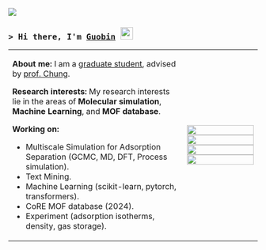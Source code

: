 ![](https://komarev.com/ghpvc/?username=sxm13)
### <samp>&gt; Hi there, I'm [Guobin](https://sxm13.github.io/GuobinZhao.github.io/) <img src="https://media.giphy.com/media/hvRJCLFzcasrR4ia7z/giphy.gif" width="25"> </samp>
<table>
  <tr>
    <td width="70%">
      <p>
        <strong>About me:</strong> I am a <a href="https://pusan.ac.kr/kor/Main.do">graduate student</a>, 
        advised by <a href="https://sites.google.com/view/mtap-lab/people/professor?authuser=0">prof. Chung</a>.
      </p>
      <p>
        <strong>Research interests:</strong> My research interests lie in the areas of <strong>Molecular simulation</strong>, 
        <strong>Machine Learning</strong>, and <strong>MOF database</strong>.
      </p>
      <p>
        <strong>Working on:</strong>
        <ul>
          <li>Multiscale Simulation for Adsorption Separation (GCMC, MD, DFT, Process simulation).</li>
          <li>Text Mining.</li>
          <li>Machine Learning (scikit-learn, pytorch, transformers).</li>
          <li>CoRE MOF database (2024).</li>
          <li>Experiment (adsorption isotherms, density, gas storage).</li>
        </ul>
      </p>
    </td>
    <td width="30%">
      <img src="https://github-readme-stats.vercel.app/api?username=sxm13&show_icons=true&theme=radical" width="100%">
      <img src="https://github-profile-summary-cards.vercel.app/api/cards/productive-time?username=sxm13&theme=maroongold" width="100%">
      <img src="https://github-readme-stats.vercel.app/api/top-langs/?username=sxm13&hide=java,html,css&theme=dracula" width="100%">
      <img src="https://github-profile-summary-cards.vercel.app/api/cards/profile-details?username=sxm13&theme=maroongold" width="100%">
    </td>
  </tr>
</table>
